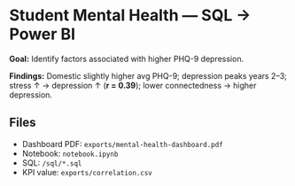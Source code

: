 # Student Mental Health — SQL → Power BI

**Goal:** Identify factors associated with higher PHQ-9 depression.

**Findings:** Domestic slightly higher avg PHQ-9; depression peaks years 2–3;
stress ↑ → depression ↑ (**r = 0.39**); lower connectedness → higher depression.

## Files
- Dashboard PDF: `exports/mental-health-dashboard.pdf`
- Notebook: `notebook.ipynb`
- SQL: `/sql/*.sql`
- KPI value: `exports/correlation.csv`

